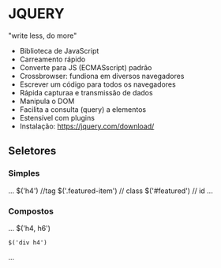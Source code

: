 # JQUERY
"write less, do more"
- Biblioteca de JavaScript
- Carreamento rápido
- Converte para JS (ECMASscript) padrão
- Crossbrowser: fundiona em diversos navegadores
- Escrever um código para todos os navegadores
- Rápida capturaa e transmissão de dados
- Manipula o DOM
- Facilita a consulta (query) a elementos 
- Estensível com plugins
- Instalação: https://jquery.com/download/

## Seletores
### Simples
...
    $('h4')  //tag
    $('.featured-item')  // class
    $('#featured') // id
...

### Compostos
...
    $('h4, h6')

    $('div h4')
...